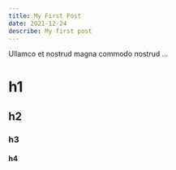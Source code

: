 ```yaml
---
title: My First Post
date: 2021-12-24
describe: My first post
---
```


Ullamco et nostrud magna commodo nostrud ...

# h1
## h2
### h3
#### h4

